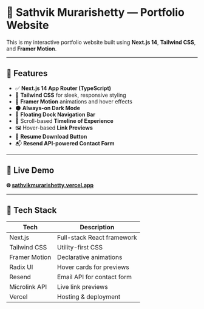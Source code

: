# 🚀 Sathvik Murarishetty — Portfolio Website

This is my interactive portfolio website built using **Next.js 14**, **Tailwind CSS**, and **Framer Motion**.

---

## 🌟 Features

- ✅ **Next.js 14 App Router (TypeScript)**
- 🎨 **Tailwind CSS** for sleek, responsive styling
- 🧠 **Framer Motion** animations and hover effects
- 🌑 **Always-on Dark Mode**
- 🧭 **Floating Dock Navigation Bar**
- 📍 Scroll-based **Timeline of Experience**
- 🖼️ Hover-based **Link Previews**
- 📎 **Resume Download Button**
- 📬 **Resend API-powered Contact Form**

---

## 🔗 Live Demo

**🌐 [sathvikmurarishetty.vercel.app](https://portfolio-sathvik-murarishettys-projects.vercel.app/)**

---

## 🧰 Tech Stack

| Tech           | Description                            |
|----------------|----------------------------------------|
| Next.js        | Full-stack React framework             |
| Tailwind CSS   | Utility-first CSS                      |
| Framer Motion  | Declarative animations                 |
| Radix UI       | Hover cards for previews               |
| Resend         | Email API for contact form             |
| Microlink API  | Live link previews                     |
| Vercel         | Hosting & deployment                   |
